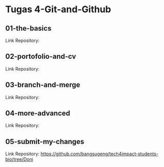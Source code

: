 # Tugas 4-Git-and-Github

## 01-the-basics
Link Repository: 

## 02-portofolio-and-cv
Link Repository: 

## 03-branch-and-merge
Link Repository: 

## 04-more-advanced
Link Repository: 

## 05-submit-my-changes
Link Repository: https://github.com/bangsugeng/tech4impact-students-bio/tree/Doni
